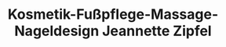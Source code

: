 ---
title: "Kosmetik-Fußpflege-Massage-Nageldesign Jeannette Zipfel"
url: /pockau-lengefeld/kosmetik-fusspflege-massage-nageldesign-jeannette-zipfel/
shop: Kosmetik
---